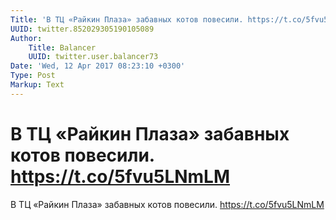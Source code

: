 ```yaml
---
Title: 'В ТЦ «Райкин Плаза» забавных котов повесили. https://t.co/5fvu5LNmLM'
UUID: twitter.852029305190105089
Author:
    Title: Balancer
    UUID: twitter.user.balancer73
Date: 'Wed, 12 Apr 2017 08:23:10 +0300'
Type: Post
Markup: Text
---
```


# В ТЦ «Райкин Плаза» забавных котов повесили. https://t.co/5fvu5LNmLM

В ТЦ «Райкин Плаза» забавных котов повесили.
https://t.co/5fvu5LNmLM